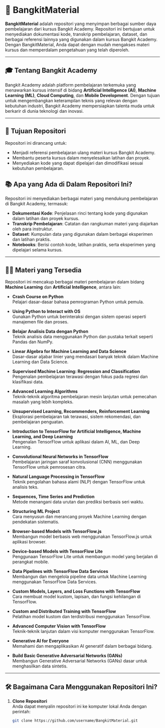 # 🚀 BangkitMaterial

**BangkitMaterial** adalah repositori yang menyimpan berbagai sumber daya pembelajaran dari kursus Bangkit Academy. Repositori ini bertujuan untuk menyediakan dokumentasi kode, transkrip pembelajaran, dataset, dan berbagai referensi lainnya yang digunakan dalam kursus Bangkit Academy. Dengan BangkitMaterial, Anda dapat dengan mudah mengakses materi kursus dan memperdalam pengetahuan yang telah diperoleh.

---

## 🎓 **Tentang Bangkit Academy**

Bangkit Academy adalah platform pembelajaran terkemuka yang menawarkan kursus intensif di bidang **Artificial Intelligence (AI)**, **Machine Learning (ML)**, **Cloud Computing**, dan **Mobile Development**. Dengan tujuan untuk mengembangkan keterampilan teknis yang relevan dengan kebutuhan industri, Bangkit Academy mempersiapkan talenta muda untuk berkarir di dunia teknologi dan inovasi.

---

## 📌 **Tujuan Repositori**

Repositori ini dirancang untuk:

- Menjadi referensi pembelajaran ulang materi kursus Bangkit Academy.
- Membantu peserta kursus dalam menyelesaikan latihan dan proyek.
- Menyediakan kode yang dapat dipelajari dan dimodifikasi sesuai kebutuhan pembelajaran.

## 📚 **Apa yang Ada di Dalam Repositori Ini?**

Repositori ini menyediakan berbagai materi yang mendukung pembelajaran di Bangkit Academy, termasuk:

- **Dokumentasi Kode**: Penjelasan rinci tentang kode yang digunakan dalam latihan dan proyek kursus.
- **Transkrip Pembelajaran**: Catatan dan rangkuman materi yang diajarkan oleh para instruktur.
- **Dataset**: Kumpulan data yang digunakan dalam berbagai eksperimen dan latihan praktis.
- **Notebooks**: Berisi contoh kode, latihan praktis, serta eksperimen yang dipelajari selama kursus.

---

## 🧑‍💻 **Materi yang Tersedia**

Repositori ini mencakup berbagai materi pembelajaran dalam bidang **Machine Learning** dan **Artificial Intelligence**, antara lain:

- **Crash Course on Python**  
  Pelajari dasar-dasar bahasa pemrograman Python untuk pemula.

- **Using Python to Interact with OS**  
  Gunakan Python untuk berinteraksi dengan sistem operasi seperti manajemen file dan proses.

- **Belajar Analisis Data dengan Python**  
  Teknik analisis data menggunakan Python dan pustaka terkait seperti Pandas dan NumPy.

- **Linear Algebra for Machine Learning and Data Science**  
  Dasar-dasar aljabar linier yang mendasari banyak teknik dalam Machine Learning dan Data Science.

- **Supervised Machine Learning: Regression and Classification**  
  Pengenalan pembelajaran terawasi dengan fokus pada regresi dan klasifikasi data.

- **Advanced Learning Algorithms**  
  Teknik-teknik algoritma pembelajaran mesin lanjutan untuk pemecahan masalah yang lebih kompleks.

- **Unsupervised Learning, Recommenders, Reinforcement Learning**  
  Eksplorasi pembelajaran tak terawasi, sistem rekomendasi, dan pembelajaran penguatan.

- **Introduction to TensorFlow for Artificial Intelligence, Machine Learning, and Deep Learning**  
  Pengenalan TensorFlow untuk aplikasi dalam AI, ML, dan Deep Learning.

- **Convolutional Neural Networks in TensorFlow**  
  Pembelajaran jaringan saraf konvolusional (CNN) menggunakan TensorFlow untuk pemrosesan citra.

- **Natural Language Processing in TensorFlow**  
  Teknik pengolahan bahasa alami (NLP) dengan TensorFlow untuk analisis teks.

- **Sequences, Time Series and Prediction**  
  Metode menangani data urutan dan prediksi berbasis seri waktu.

- **Structuring ML Project**  
  Cara menyusun dan merancang proyek Machine Learning dengan pendekatan sistematis.

- **Browser-based Models with TensorFlow.js**  
  Membangun model berbasis web menggunakan TensorFlow.js untuk aplikasi browser.

- **Device-based Models with TensorFlow Lite**  
  Penggunaan TensorFlow Lite untuk membangun model yang berjalan di perangkat mobile.

- **Data Pipelines with TensorFlow Data Services**  
  Membangun dan mengelola pipeline data untuk Machine Learning menggunakan TensorFlow Data Services.

- **Custom Models, Layers, and Loss Functions with TensorFlow**  
  Cara membuat model kustom, lapisan, dan fungsi kehilangan di TensorFlow.

- **Custom and Distributed Training with TensorFlow**  
  Pelatihan model kustom dan terdistribusi menggunakan TensorFlow.

- **Advanced Computer Vision with TensorFlow**  
  Teknik-teknik lanjutan dalam visi komputer menggunakan TensorFlow.

- **Generative AI for Everyone**  
  Memahami dan mengaplikasikan AI generatif dalam berbagai bidang.

- **Build Basic Generative Adversarial Networks (GANs)**  
  Membangun Generative Adversarial Networks (GANs) dasar untuk menghasilkan data sintetis.
  
---

## 🛠️ **Bagaimana Cara Menggunakan Repositori Ini?**

1. **Clone Repositori**  
   Anda dapat menyalin repositori ini ke komputer lokal Anda dengan perintah:  
   ```bash
   git clone https://github.com/username/BangkitMaterial.git
